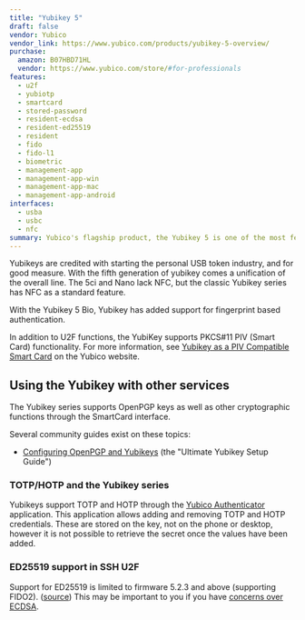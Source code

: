 ```yaml
---
title: "Yubikey 5"
draft: false
vendor: Yubico
vendor_link: https://www.yubico.com/products/yubikey-5-overview/
purchase:
  amazon: B07HBD71HL
  vendor: https://www.yubico.com/store/#for-professionals
features:
  - u2f
  - yubiotp
  - smartcard
  - stored-password
  - resident-ecdsa
  - resident-ed25519
  - resident
  - fido
  - fido-l1
  - biometric
  - management-app
  - management-app-win
  - management-app-mac
  - management-app-android
interfaces:
  - usba
  - usbc
  - nfc
summary: Yubico's flagship product, the Yubikey 5 is one of the most feature complete security tokens on the market. 
---
```


Yubikeys are credited with starting the personal USB token industry, and for good measure. With the fifth generation of yubikey comes a unification of the overall line. The 5ci and Nano lack NFC, but the classic Yubikey series has NFC as a standard feature. 

With the Yubikey 5 Bio, Yubikey has added support for fingerprint based authentication. 

In addition to U2F functions, the YubiKey supports PKCS#11 PIV (Smart Card) functionality. For more information, see [Yubikey as a PIV Compatible Smart Card](https://www.yubico.com/authentication-standards/smart-card/) on the Yubico website.

## Using the Yubikey with other services

The Yubikey series supports OpenPGP keys as well as other cryptographic functions through the SmartCard interface.

Several community guides exist on these topics:

* [Configuring OpenPGP and Yubikeys](https://zach.codes/ultimate-yubikey-setup-guide/) (the "Ultimate Yubikey Setup Guide")

### TOTP/HOTP and the Yubikey series

Yubikeys support TOTP and HOTP through the [Yubico Authenticator](https://www.yubico.com/products/yubico-authenticator/) application. This application allows adding and removing TOTP and HOTP credentials.
These are stored on the key, not on the phone or desktop, however it is not possible to retrieve the secret once
the values have been added.

### ED25519 support in SSH U2F

Support for ED25519 is limited to firmware 5.2.3 and above (supporting FIDO2). ([source](https://cryptsus.com/blog/how-to-configure-openssh-with-yubikey-security-keys-u2f-otp-authentication-ed25519-sk-ecdsa-sk-on-ubuntu-18.04.html)) This may be important to you if you have [concerns over ECDSA](https://en.wikipedia.org/wiki/Elliptic_Curve_Digital_Signature_Algorithm#Concerns). 